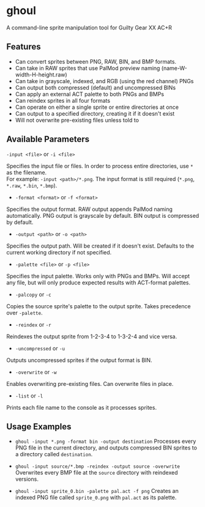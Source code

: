 # ghoul
 A command-line sprite manipulation tool for Guilty Gear XX AC+R

## Features
 - Can convert sprites between PNG, RAW, BIN, and BMP formats.
 - Can take in RAW sprites that use PalMod preview naming (name-W-width-H-height.raw)
 - Can take in grayscale, indexed, and RGB (using the red channel) PNGs
 - Can output both compressed (default) and uncompressed BINs
 - Can apply an external ACT palette to both PNGs and BMPs
 - Can reindex sprites in all four formats
 - Can operate on either a single sprite or entire directories at once
 - Can output to a specified directory, creating it if it doesn't exist
 - Will not overwrite pre-existing files unless told to

## Available Parameters
 `-input <file>` or `-i <file>`
 
 Specifies the input file or files. In order to process entire directories, use `*` as the filename.<br/>
 For example: `-input <path>/*.png`. The input format is still required (`*.png`, `*.raw`, `*.bin`, `*.bmp`).

 - `-format <format>` or `-f <format>`
 
 Specifies the output format. RAW output appends PalMod naming automatically. PNG output is grayscale by default. BIN output is compressed by default.

 - `-output <path>` or `-o <path>`
 
 Specifies the output path. Will be created if it doesn't exist. Defaults to the current working directory if not specified.

 - `-palette <file>` or `-p <file>`
 
 Specifies the input palette. Works only with PNGs and BMPs. Will accept any file, but will only produce expected results with ACT-format palettes.

 - `-palcopy` or `-c`
 
 Copies the source sprite's palette to the output sprite. Takes precedence over `-palette`.

 - `-reindex` or `-r`
 
 Reindexes the output sprite from 1-2-3-4 to 1-3-2-4 and vice versa.

 - `-uncompressed` or `-u`
 
 Outputs uncompressed sprites if the output format is BIN.

 - `-overwrite` or `-w`
 
 Enables overwriting pre-existing files. Can overwrite files in place.

 - `-list` or `-l`
 
 Prints each file name to the console as it processes sprites.

## Usage Examples
 - `ghoul -input *.png -format bin -output destination`
 Processes every PNG file in the current directory, and outputs compressed BIN sprites to a directory called `destination`.

 - `ghoul -input source/*.bmp -reindex -output source -overwrite`
 Overwrites every BMP file at the `source` directory with reindexed versions.

 - `ghoul -input sprite_0.bin -palette pal.act -f png`
 Creates an indexed PNG file called `sprite_0.png` with `pal.act` as its palette.